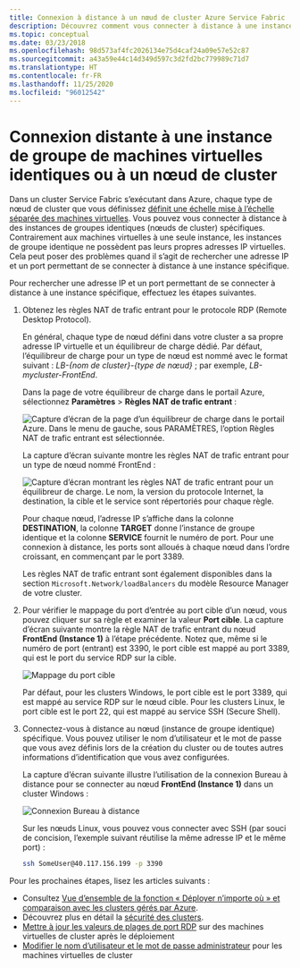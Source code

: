 ```yaml
---
title: Connexion à distance à un nœud de cluster Azure Service Fabric
description: Découvrez comment vous connecter à distance à une instance de groupe identique (un nœud de cluster Service Fabric).
ms.topic: conceptual
ms.date: 03/23/2018
ms.openlocfilehash: 98d573af4fc2026134e75d4caf24a09e57e52c87
ms.sourcegitcommit: a43a59e44c14d349d597c3d2fd2bc779989c71d7
ms.translationtype: HT
ms.contentlocale: fr-FR
ms.lasthandoff: 11/25/2020
ms.locfileid: "96012542"
---
```

# <a name="remote-connect-to-a-virtual-machine-scale-set-instance-or-a-cluster-node"></a>Connexion distante à une instance de groupe de machines virtuelles identiques ou à un nœud de cluster
Dans un cluster Service Fabric s’exécutant dans Azure, chaque type de nœud de cluster que vous définissez [définit une échelle mise à l’échelle séparée des machines virtuelles](service-fabric-cluster-nodetypes.md).  Vous pouvez vous connecter à distance à des instances de groupes identiques (nœuds de cluster) spécifiques.  Contrairement aux machines virtuelles à une seule instance, les instances de groupe identique ne possèdent pas leurs propres adresses IP virtuelles. Cela peut poser des problèmes quand il s’agit de rechercher une adresse IP et un port permettant de se connecter à distance à une instance spécifique.

Pour rechercher une adresse IP et un port permettant de se connecter à distance à une instance spécifique, effectuez les étapes suivantes.

1. Obtenez les règles NAT de trafic entrant pour le protocole RDP (Remote Desktop Protocol).

    En général, chaque type de nœud défini dans votre cluster a sa propre adresse IP virtuelle et un équilibreur de charge dédié. Par défaut, l’équilibreur de charge pour un type de nœud est nommé avec le format suivant : *LB-{nom de cluster}-{type de nœud}* ; par exemple, *LB-mycluster-FrontEnd*. 
    
    Dans la page de votre équilibreur de charge dans le portail Azure, sélectionnez **Paramètres** > **Règles NAT de trafic entrant** : 

    ![Capture d’écran de la page d’un équilibreur de charge dans le portail Azure. Dans le menu de gauche, sous PARAMÈTRES, l’option Règles NAT de trafic entrant est sélectionnée.](./media/service-fabric-cluster-remote-connect-to-azure-cluster-node/lb-window.png)

    La capture d’écran suivante montre les règles NAT de trafic entrant pour un type de nœud nommé FrontEnd : 

    ![Capture d’écran montrant les règles NAT de trafic entrant pour un équilibreur de charge. Le nom, la version du protocole Internet, la destination, la cible et le service sont répertoriés pour chaque règle.](./media/service-fabric-cluster-remote-connect-to-azure-cluster-node/nat-rules.png)

    Pour chaque nœud, l’adresse IP s’affiche dans la colonne **DESTINATION**, la colonne **TARGET** donne l’instance de groupe identique et la colonne **SERVICE** fournit le numéro de port. Pour une connexion à distance, les ports sont alloués à chaque nœud dans l’ordre croissant, en commençant par le port 3389.

    Les règles NAT de trafic entrant sont également disponibles dans la section `Microsoft.Network/loadBalancers` du modèle Resource Manager de votre cluster.
    
2. Pour vérifier le mappage du port d’entrée au port cible d’un nœud, vous pouvez cliquer sur sa règle et examiner la valeur **Port cible**. La capture d’écran suivante montre la règle NAT de trafic entrant du nœud **FrontEnd (Instance 1)** à l’étape précédente. Notez que, même si le numéro de port (entrant) est 3390, le port cible est mappé au port 3389, qui est le port du service RDP sur la cible.  

    ![Mappage du port cible](./media/service-fabric-cluster-remote-connect-to-azure-cluster-node/port-mapping.png)

    Par défaut, pour les clusters Windows, le port cible est le port 3389, qui est mappé au service RDP sur le nœud cible. Pour les clusters Linux, le port cible est le port 22, qui est mappé au service SSH (Secure Shell).

3. Connectez-vous à distance au nœud (instance de groupe identique) spécifique. Vous pouvez utiliser le nom d’utilisateur et le mot de passe que vous avez définis lors de la création du cluster ou de toutes autres informations d’identification que vous avez configurées. 

    La capture d’écran suivante illustre l’utilisation de la connexion Bureau à distance pour se connecter au nœud **FrontEnd (Instance 1)** dans un cluster Windows :
    
    ![Connexion Bureau à distance](./media/service-fabric-cluster-remote-connect-to-azure-cluster-node/rdp-connect.png)

    Sur les nœuds Linux, vous pouvez vous connecter avec SSH (par souci de concision, l’exemple suivant réutilise la même adresse IP et le même port) :

    ``` bash
    ssh SomeUser@40.117.156.199 -p 3390
    ```


Pour les prochaines étapes, lisez les articles suivants :
* Consultez [Vue d’ensemble de la fonction « Déployer n’importe où » et comparaison avec les clusters gérés par Azure](service-fabric-deploy-anywhere.md).
* Découvrez plus en détail la [sécurité des clusters](service-fabric-cluster-security.md).
* [Mettre à jour les valeurs de plages de port RDP](./scripts/service-fabric-powershell-change-rdp-port-range.md) sur des machines virtuelles de cluster après le déploiement
* [Modifier le nom d’utilisateur et le mot de passe administrateur](./scripts/service-fabric-powershell-change-rdp-user-and-pw.md) pour les machines virtuelles de cluster

